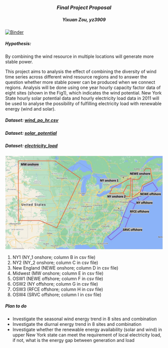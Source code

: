 ### <center>*Final Project Proposal*</center>
##### <center>***Yixuan Zou, yz3909***</center>
[![Binder](https://mybinder.org/badge.svg)](https://hub-binder.mybinder.ovh/user/pangeo-data-pangeo-docker-images-3ylx2zbe/git-pull?repo=https%3A%2F%2Fgithub.com%2FYixuan-Zou%2Ffinalproject&urlpath=tree%2Ffinalproject%2Ffinalproject.ipynb&branch=master)
##### Hypothesis: 
By combining the wind resource in multiple locations will generate more stable power.

This project aims to analysis the effect of combining the diversity of wind time series across different wind resource regions and to answer the question whether more stable power can be produced when we connect regions. Analysis will be done using one year hourly capacity factor data of eight sites (shown in the Fig1), which indicates the wind potential. New York State hourly solar potential data and hourly electricity load data in 2011 will be used to analyse the possibility of fulfilling electricity load with renewable energy (wind and solar).

##### Dataset: [wind_po_hr.csv ](https://zenodo.org/record/5739406#.YabNWNCZPZs)

##### Dataset: [solar_potential ](https://zenodo.org/record/5750726#.YalDatCZPZs)

##### Dataset: [electricity_load](https://zenodo.org/record/5750734#.YalDsdCZPZs)
![wind_image](windresource.jpg)

<ol>
<li> NY1 (NY_1 onshore; column B in csv file)</li>
<li> NY2 (NY_2 onshore; column C in csv file)</li>
<li> New England (NEWE onshore; column D in csv file)</li>
<li> Midwest (MW onshore; column E in csv file)</li>
<li> OSW1 (NEWE offshore; column F in csv file)</li>
<li> OSW2 (NY offshore; column G in csv file)</li>
<li> OSW3 (RFCE offshore; column H in csv file)</li>
<li> OSW4 (SRVC offshore; column I in csv file)</li>
</ol>

##### Plan to do
- Investigate the seasonal wind energy trend in 8 sites and combination 
- Investigate the diurnal energy trend in 8 sites and combination
- Investigate whether the renewable energy availability (solar and wind) in upper New York state can meet the requirement of local electricity load, if not, what is the energy gap between generation and load